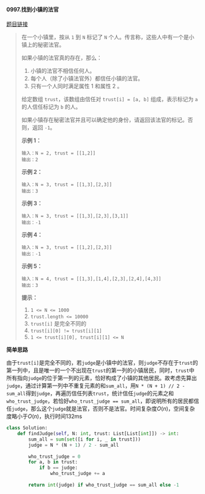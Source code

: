 #### 0997.找到小镇的法官

[题目链接](https://leetcode-cn.com/problems/find-the-town-judge)

> 在一个小镇里，按从 `1` 到 `N` 标记了 `N` 个人。传言称，这些人中有一个是小镇上的秘密法官。
>
> 如果小镇的法官真的存在，那么：
>
> 1. 小镇的法官不相信任何人。
> 2. 每个人（除了小镇法官外）都信任小镇的法官。
> 3. 只有一个人同时满足属性 1 和属性 2 。
>
> 给定数组 `trust`，该数组由信任对 `trust[i] = [a, b]` 组成，表示标记为 `a` 的人信任标记为 `b` 的人。
>
> 如果小镇存在秘密法官并且可以确定他的身份，请返回该法官的标记。否则，返回 `-1`。
>
>  
>
> **示例 1：**
>
> ```
> 输入：N = 2, trust = [[1,2]]
> 输出：2
> ```
>
> **示例 2：**
>
> ```
> 输入：N = 3, trust = [[1,3],[2,3]]
> 输出：3
> ```
>
> **示例 3：**
>
> ```
> 输入：N = 3, trust = [[1,3],[2,3],[3,1]]
> 输出：-1
> ```
>
> **示例 4：**
>
> ```
> 输入：N = 3, trust = [[1,2],[2,3]]
> 输出：-1
> ```
>
> **示例 5：**
>
> ```
> 输入：N = 4, trust = [[1,3],[1,4],[2,3],[2,4],[4,3]]
> 输出：3
> ```
>
>  
>
> **提示：**
>
> 1. `1 <= N <= 1000`
> 2. `trust.length <= 10000`
> 3. `trust[i]` 是完全不同的
> 4. `trust[i][0] != trust[i][1]`
> 5. `1 <= trust[i][0], trust[i][1] <= N`

**简单思路**

由于```trust[i]```是完全不同的，若```judge```是小镇中的法官，则```judge```不存在于```trust```的第一列中，且是唯一的一个不出现在```trust```的第一列的小镇居民，同时，```trust```中所有指向```judge```的位于第一列的元素，恰好构成了小镇的其他居民。故考虑先算出```judge```，通过计算第一列中不重复元素的和```sum_all```，用```N * (N + 1) // 2 - sum_all```得到```judge```，再遍历信任列表```trust```，统计信任```judge```的元素之和```who_trust_judge```，若恰好```who_trust_judge == sum_all```，即说明所有的居民都信任```judge```，那么这个```judge```就是法官，否则不是法官。时间复杂度$O(n)$，空间复杂度略小于$O(n)$，执行时间132ms

```python
class Solution:
    def findJudge(self, N: int, trust: List[List[int]]) -> int:
        sum_all = sum(set([i for i, _ in trust]))
        judge = N * (N + 1) / 2 - sum_all
       
        who_trust_judge = 0
        for a, b in trust:
            if b == judge:
                who_trust_judge += a
            
        return int(judge) if who_trust_judge == sum_all else -1
```

